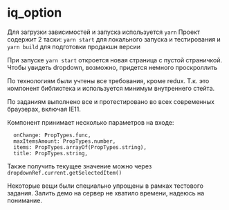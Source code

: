 # iq_option

Для загрузки зависимостей и запуска используется `yarn`
Проект содержит 2 таски: `yarn start` для локального запуска и тестирования и `yarn build` для подготовки продакшн версии

При запуске `yarn start` откроется новая страница с пустой страничкой. Чтобы увидеть dropdown, возможно, придется немного проскроллить

По технологиям были учтены все требования, кроме redux. Т.к. это компонент библиотека и используется минимум внутреннего стейта.

По заданиям выполнено все и протестировано во всех современных браузерах, включая IE11.

Компонент принимает несколько параметров на входе:
```
  onChange: PropTypes.func,
  maxItemsAmount: PropTypes.number,
  items: PropTypes.arrayOf(PropTypes.string),
  title: PropTypes.string,
```

Также получить текущее значение можно через `dropdownRef.current.getSelectedItem()`

Некоторые вещи были специально упрощены в рамках тестового задания. Залить демо на сервер не хватило времени, надеюсь на понимание.
